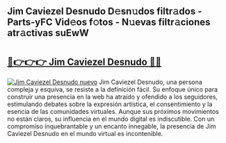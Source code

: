 ## Jim Caviezel Desnudo D𝚎sn𝚞dos filtr𝚊dos - Parts-yFC Vid𝚎os f𝚘tos - N𝚞evas filtr𝚊ciones atr𝚊ctivas suEwW

# <h2><a href="http://mb9b45.tromn.icu/?c=Jim+Caviezel+Desnudo">🔗👉👉👉 Jim Caviezel Desnudo 🔗🔗</a></h2>

[![Jim Caviezel Desnudo nuevo](https://i.imgur.com/pEAQMta.gif)](http://mb9b45.tromn.icu/?c=Jim+Caviezel+Desnudo)
Jim Caviezel Desnudo, una persona compleja y esquiva, se resiste a la definición fácil. Su enfoque único para construir una presencia en la web ha atraído y ofendido a los seguidores, estimulando debates sobre la expresión artística, el consentimiento y la esencia de las comunidades virtuales. Aunque sus próximos movimientos no están claros, su influencia en el mundo digital es indiscutible. Con un compromiso inquebrantable y un encanto innegable, la presencia de Jim Caviezel Desnudo en el mundo virtual es incontenible.
